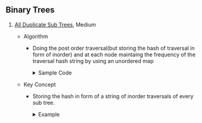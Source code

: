 ## Binary Trees
1. [All Duplicate Sub Trees](https://practice.geeksforgeeks.org/problems/duplicate-subtrees/1), Medium
    - Algorithm
      - Doing the post order traversal(but storing the hash of traversal in form of inorder) and at each node maintaing the frequency of the traversal hash 
      string by using an unordered map

        <details>
        <summary>Sample Code</summary>

          ```cpp
          string inOrderInString(Node* root, unordered_map<string,int> &m, vector<Node*> &duplicates{
            if(!root){
                string temp = "N";
                return temp;
            }
            string leftSubTree, rightSubTree,rootTree;
            leftSubTree = inOrderInString(root->left,m,duplicates);
            rightSubTree = inOrderInString(root->right,m,duplicates);
            rootTree = leftSubTree + "#" + to_string(root->data) + "#" + rightSubTree;
            ++m[rootTree];
            if(m[rootTree] == 2) duplicates.push_back(root);
            return rootTree;
          }
          vector<Node*> printAllDups(Node* root){
            unordered_map<string,int> m;
            vector<Node*> ans;
            inOrderInString(root,m,ans);
            return ans;
          }

          ```
       </details>

    - Key Concept
        - Storing the hash in form of a string of inorder traversals of every  sub tree.
       
          <details>
          <summary>Example</summary>

            ```
                     10            inorder traversal = 4 2 5 10 3
                    /  \           string format = 4#2#5#10#N#3#N  , where N is for NULL
                   2    3
                  / \
                 4   5
      
            ```
          </details>
